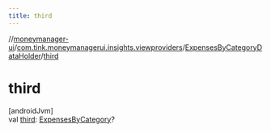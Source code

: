 ```yaml
---
title: third
---
```

//[moneymanager-ui](../../../index.html)/[com.tink.moneymanagerui.insights.viewproviders](../index.html)/[ExpensesByCategoryDataHolder](index.html)/[third](third.html)



# third



[androidJvm]\
val [third](third.html): [ExpensesByCategory](../-expenses-by-category/index.html)?




